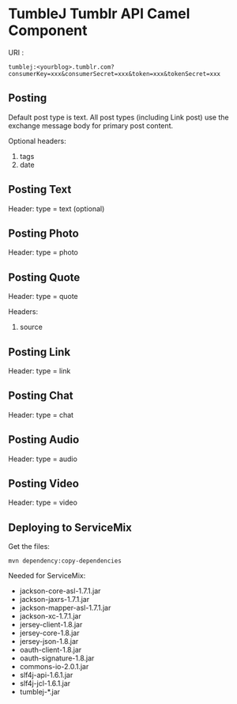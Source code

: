 TumbleJ Tumblr API Camel Component
==================================

URI :

	tumblej:<yourblog>.tumblr.com?consumerKey=xxx&consumerSecret=xxx&token=xxx&tokenSecret=xxx

Posting
-------
Default post type is text.
All post types (including Link post) use the exchange message body for primary post content.

Optional headers:

1. tags
2. date

Posting Text
------------
Header: type = text (optional)

Posting Photo
------------
Header: type = photo

Posting Quote
-------------
Header: type = quote

Headers:
1. source

Posting Link
-------------
Header: type = link

Posting Chat
-------------
Header: type = chat

Posting Audio
-------------
Header: type = audio

Posting Video
-------------
Header: type = video

Deploying to ServiceMix
-----------------------
Get the files:

    mvn dependency:copy-dependencies

Needed for ServiceMix:

* jackson-core-asl-1.7.1.jar
* jackson-jaxrs-1.7.1.jar
* jackson-mapper-asl-1.7.1.jar
* jackson-xc-1.7.1.jar
* jersey-client-1.8.jar
* jersey-core-1.8.jar
* jersey-json-1.8.jar
* oauth-client-1.8.jar
* oauth-signature-1.8.jar
* commons-io-2.0.1.jar
* slf4j-api-1.6.1.jar
* slf4j-jcl-1.6.1.jar
* tumblej-*.jar
